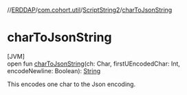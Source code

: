 //[ERDDAP](../../../index.md)/[com.cohort.util](../index.md)/[ScriptString2](index.md)/[charToJsonString](char-to-json-string.md)

# charToJsonString

[JVM]\
open fun [charToJsonString](char-to-json-string.md)(ch: Char, firstUEncodedChar: Int, encodeNewline: Boolean): [String](https://docs.oracle.com/en/java/javase/17/docs/api/java.base/java/lang/String.html)

This encodes one char to the Json encoding.